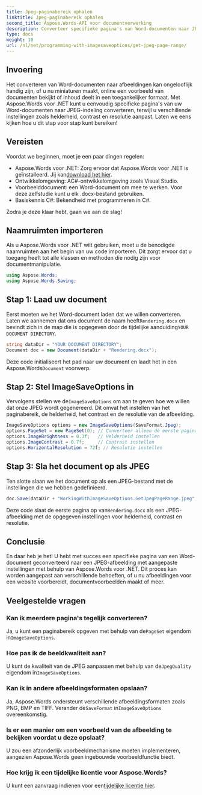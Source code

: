 ```yaml
---
title: Jpeg-paginabereik ophalen
linktitle: Jpeg-paginabereik ophalen
second_title: Aspose.Words-API voor documentverwerking
description: Converteer specifieke pagina's van Word-documenten naar JPEG met aangepaste instellingen met Aspose.Words voor .NET. Leer stap voor stap hoe u de helderheid, het contrast en de resolutie kunt aanpassen.
type: docs
weight: 10
url: /nl/net/programming-with-imagesaveoptions/get-jpeg-page-range/
---
```

## Invoering

Het converteren van Word-documenten naar afbeeldingen kan ongelooflijk handig zijn, of u nu miniaturen maakt, online een voorbeeld van documenten bekijkt of inhoud deelt in een toegankelijker formaat. Met Aspose.Words voor .NET kunt u eenvoudig specifieke pagina's van uw Word-documenten naar JPEG-indeling converteren, terwijl u verschillende instellingen zoals helderheid, contrast en resolutie aanpast. Laten we eens kijken hoe u dit stap voor stap kunt bereiken!

## Vereisten

Voordat we beginnen, moet je een paar dingen regelen:

-  Aspose.Words voor .NET: Zorg ervoor dat Aspose.Words voor .NET is geïnstalleerd. Jij kan[download het hier](https://releases.aspose.com/words/net/).
- Ontwikkelomgeving: AC#-ontwikkelomgeving zoals Visual Studio.
- Voorbeelddocument: een Word-document om mee te werken. Voor deze zelfstudie kunt u elk .docx-bestand gebruiken.
- Basiskennis C#: Bekendheid met programmeren in C#.

Zodra je deze klaar hebt, gaan we aan de slag!

## Naamruimten importeren

Als u Aspose.Words voor .NET wilt gebruiken, moet u de benodigde naamruimten aan het begin van uw code importeren. Dit zorgt ervoor dat u toegang heeft tot alle klassen en methoden die nodig zijn voor documentmanipulatie.

```csharp
using Aspose.Words;
using Aspose.Words.Saving;
```

## Stap 1: Laad uw document

Eerst moeten we het Word-document laden dat we willen converteren. Laten we aannemen dat ons document de naam heeft`Rendering.docx` en bevindt zich in de map die is opgegeven door de tijdelijke aanduiding`YOUR DOCUMENT DIRECTORY`.

```csharp
string dataDir = "YOUR DOCUMENT DIRECTORY";
Document doc = new Document(dataDir + "Rendering.docx");
```

 Deze code initialiseert het pad naar uw document en laadt het in een Aspose.Words`Document` voorwerp.

## Stap 2: Stel ImageSaveOptions in

 Vervolgens stellen we de`ImageSaveOptions` om aan te geven hoe we willen dat onze JPEG wordt gegenereerd. Dit omvat het instellen van het paginabereik, de helderheid, het contrast en de resolutie van de afbeelding.

```csharp
ImageSaveOptions options = new ImageSaveOptions(SaveFormat.Jpeg);
options.PageSet = new PageSet(0); // Converteer alleen de eerste pagina
options.ImageBrightness = 0.3f;   // Helderheid instellen
options.ImageContrast = 0.7f;     // Contrast instellen
options.HorizontalResolution = 72f; // Resolutie instellen
```

## Stap 3: Sla het document op als JPEG

Ten slotte slaan we het document op als een JPEG-bestand met de instellingen die we hebben gedefinieerd.

```csharp
doc.Save(dataDir + "WorkingWithImageSaveOptions.GetJpegPageRange.jpeg", options);
```

 Deze code slaat de eerste pagina op van`Rendering.docx` als een JPEG-afbeelding met de opgegeven instellingen voor helderheid, contrast en resolutie.

## Conclusie

En daar heb je het! U hebt met succes een specifieke pagina van een Word-document geconverteerd naar een JPEG-afbeelding met aangepaste instellingen met behulp van Aspose.Words voor .NET. Dit proces kan worden aangepast aan verschillende behoeften, of u nu afbeeldingen voor een website voorbereidt, documentvoorbeelden maakt of meer.

## Veelgestelde vragen

### Kan ik meerdere pagina's tegelijk converteren?
 Ja, u kunt een paginabereik opgeven met behulp van de`PageSet` eigendom in`ImageSaveOptions`.

### Hoe pas ik de beeldkwaliteit aan?
 U kunt de kwaliteit van de JPEG aanpassen met behulp van de`JpegQuality` eigendom in`ImageSaveOptions`.

### Kan ik in andere afbeeldingsformaten opslaan?
 Ja, Aspose.Words ondersteunt verschillende afbeeldingsformaten zoals PNG, BMP en TIFF. Verander de`SaveFormat` in`ImageSaveOptions` overeenkomstig.

### Is er een manier om een voorbeeld van de afbeelding te bekijken voordat u deze opslaat?
U zou een afzonderlijk voorbeeldmechanisme moeten implementeren, aangezien Aspose.Words geen ingebouwde voorbeeldfunctie biedt.

### Hoe krijg ik een tijdelijke licentie voor Aspose.Words?
 U kunt een aanvraag indienen voor een[tijdelijke licentie hier](https://purchase.aspose.com/temporary-license/).